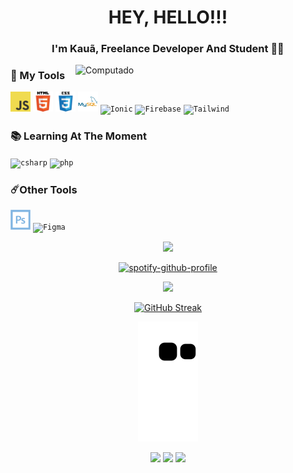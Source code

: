 
<h1 align="center">HEY, HELLO!!!</h1>

### <div align="center">I'm Kauã, Freelance Developer And Student 👨‍💻</div>  

<!-- <p  align="center">
<img src="https://user-images.githubusercontent.com/73097560/115834477-dbab4500-a447-11eb-908a-139a6edaec5c.gif">
</p>   
 -->
<!-- <hr> </hr> -->

<img src="https://i.ibb.co/VV3wHkN/computer-illustration.png" min-width="400px" max-width="400px" width="400px" align="right" alt="Computado">

<h3>🚀 My Tools</h3>

<code><img height="32" src="https://raw.githubusercontent.com/github/explore/80688e429a7d4ef2fca1e82350fe8e3517d3494d/topics/javascript/javascript.png" alt="Javascript"/></code>
<code><img height="32" src="https://raw.githubusercontent.com/github/explore/80688e429a7d4ef2fca1e82350fe8e3517d3494d/topics/html/html.png" alt="HTML5"/></code>
<code><img height="32" src="https://raw.githubusercontent.com/github/explore/80688e429a7d4ef2fca1e82350fe8e3517d3494d/topics/css/css.png" alt="CSS"/></code>
<code><img height="32" src="https://raw.githubusercontent.com/devicons/devicon/master/icons/mysql/mysql-original-wordmark.svg" alt="sql"/></code>
<code><img height="32" src="https://ionicframework.com/img/meta/logo.png" alt="Ionic"/></code>
<code><img height="32" src="https://www.pngrepo.com/png/303670/180/firebase-1-logo.png" alt="Firebase"/></code>
<code><img height="32" src="https://upload.wikimedia.org/wikipedia/commons/thumb/d/d5/Tailwind_CSS_Logo.svg/2048px-Tailwind_CSS_Logo.svg.png" alt="Tailwind"/></code>


<!--<code><img height="32" src="https://raw.githubusercontent.com/github/explore/80688e429a7d4ef2fca1e82350fe8e3517d3494d/topics/nodejs/nodejs.png" alt="Nodejs"/></code>-->

<!--<code><img height="32" src="https://raw.githubusercontent.com/github/explore/80688e429a7d4ef2fca1e82350fe8e3517d3494d/topics/typescript/typescript.png" alt="Typescript"/></code> -->
<h3>📚 Learning At The Moment</h3>

<p align="left">
<code><img height="32" src="https://seeklogo.com/images/C/c-sharp-c-logo-02F17714BA-seeklogo.com.png" alt="csharp"/></code>
<code><img height="32" src="https://cdn-icons-png.flaticon.com/512/5968/5968332.png" alt="php"/></code>
</p>

<H3>☄️Other Tools</h3>
<p align="left">
  
  <code><img height="32" src="https://raw.githubusercontent.com/devicons/devicon/master/icons/photoshop/photoshop-line.svg" alt="photoshop" alt="Photo"/></code>
      <code><img height="32" src="https://www.vectorlogo.zone/logos/figma/figma-icon.svg" alt="Figma"/></code>
</p>

<p  align="center">
<img src="https://user-images.githubusercontent.com/73097560/115834477-dbab4500-a447-11eb-908a-139a6edaec5c.gif">             
<br>
 
<!--   <hr></hr>  -->
   <div align="center">
     
 [![spotify-github-profile](https://spotify-github-profile.vercel.app/api/view?uid=endman879&cover_image=true&theme=novatorem&show_offline=true&background_color=000000&bar_color=2f0995&bar_color_cover=false)](https://github.com/kittinan/spotify-github-profile)
     
     
 <div align="center">
     <a href="https://github.com/Kc1t"><img height="170em" src="https://github-readme-stats.vercel.app/api/top-langs/?username=kc1t&layout=compact&langs_count=7&theme=radical"/>
   
  
   [![GitHub Streak](https://github-readme-streak-stats.herokuapp.com/?user=Kc1t&theme=radical)](https://git.io/streak-stats)
 
  <!-- ![trophy](https://github-profile-trophy.vercel.app/?username=kc1t&title=Commit,Followers&theme=radical) -->
  <!--  repositories, issues, pull requests, star -->
   <!--[![card](https://github-readme-stats.vercel.app/api?username=kc1t&theme=radical)](https://github.com/anuraghazra/github-readme-stats) -->
   
   ![snake gif](https://github.com/Kc1t/Kc1t/blob/output/github-contribution-grid-snake.svg)

</div>

<div align="center"> 
 
  <a href="https://www.behance.net/Kc_16?tracking_source=search_users|kau%C3%A3%20miguel" target="_blank" ><img src="https://img.shields.io/badge/Behance-1769ff?style=for-the-badge&logo=behance&logoColor=white" target="_blank"></a>
  <a href="https://z-p42.www.instagram.com/kaua_mtds/?hl=af" target="_blank" ><img src="https://img.shields.io/badge/-Instagram-%23E4405F?style=for-the-badge&logo=instagram&logoColor=white" target="_blank"></a>
 <a href="https://www.linkedin.com/in/kau%C3%A3-miguel-a107b71b9"><img src="https://img.shields.io/badge/-LinkedIn-%230077B5?style=for-the-badge&logo=linkedin&logoColor=white" target="_blank"></a>
 
</div>

<!-- 
[![spotify-github-profile](https://spotify-github-profile.vercel.app/api/view?uid=endman879&cover_image=true&theme=default&show_offline=false&background_color=121212)](https://github.com/kittinan/spotify-github-profile) -->


<!--

 ### AboutMe.Js

```javascript
const kc1t= {
    code: [Javascript, HTML, CSS],
    askMeAbout: ["web dev", "tech", "music", "f1"],
    technologies: {
        frontEnd: {
            css: ["Tailwind"]
        },
        backEnd: {
            js: ["Firebase", "node"]
        }        
    }
};
```


<!-- <strong> | Student | Frontend | Backend | Studying to become FullStack |</strong> <br> -->
<!--  <br> 
<a href="https://git.io/typing-svg"><img src="https://readme-typing-svg.herokuapp.com?font=Orbitron&pause=500&color=0053F7&lines=Frontend+%7C+Backend+%7C+Mobile;Welcome+...+(%3D" alt="Typing SVG" /></a> -->



<!-- <code><img height="32" src="https://www.vectorlogo.zone/logos/firebase/firebase-icon.svg" alt="Fire"/></code> -->
